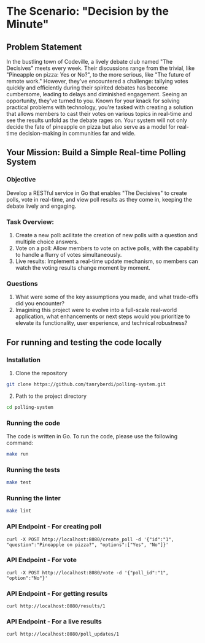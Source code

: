 # The Scenario: "Decision by the Minute"

## Problem Statement
In the bustling town of Codeville, a lively debate club named "The Decisives" meets every week. Their discussions range from the trivial, like "Pineapple on pizza: Yes or No?", to the more serious, like "The future of remote work." However, they've encountered a challenge: tallying votes quickly and efficiently during their spirited debates has become cumbersome, leading to delays and diminished engagement.
Seeing an opportunity, they've turned to you. Known for your knack for solving practical problems with technology, you're tasked with creating a solution that allows members to cast their votes on various topics in real-time and see the results unfold as the debate rages on. Your system will not only decide the fate of pineapple on pizza but also serve as a model for real-time decision-making in communities far and wide.

## Your Mission: Build a Simple Real-time Polling System
### Objective
Develop a RESTful service in Go that enables "The Decisives" to create polls, vote in real-time, and view poll results as they come in, keeping the debate lively and engaging.

### Task Overview:
1. Create a new poll: acilitate the creation of new polls with a question and multiple choice answers.
2. Vote on a poll: Allow members to vote on active polls, with the capability to handle a flurry of votes simultaneously.
3. Live results: Implement a real-time update mechanism, so members can watch the voting results change moment by moment.

### Questions
1. What were some of the key assumptions you made, and what trade-offs did you encounter?
2. Imagining this project were to evolve into a full-scale real-world application, what enhancements or next steps would you prioritize to elevate its functionality, user experience, and technical robustness?

## For running and testing the code locally
### Installation
1. Clone the repository
```bash
git clone https://github.com/tanryberdi/polling-system.git
```

2. Path to the project directory
```bash
cd polling-system
```

### Running the code
The code is written in Go. To run the code, please use the following command:
```bash
make run
```

### Running the tests
```bash
make test
```

### Running the linter
```bash
make lint
```

### API Endpoint - For creating poll
```curl
curl -X POST http://localhost:8080/create_poll -d '{"id":"1", "question":"Pineapple on pizza?", "options":["Yes", "No"]}'
```

### API Endpoint - For vote
```curl
curl -X POST http://localhost:8080/vote -d '{"poll_id":"1", "option":"No"}'
```

### API Endpoint - For getting results
```curl
curl http://localhost:8080/results/1
```

### API Endpoint - For a live results
```curl
curl http://localhost:8080/poll_updates/1
```
